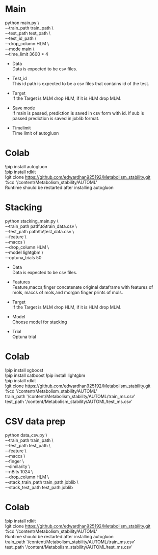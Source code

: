 # Main  
python main.py \  
--train_path train_path \    
--test_path test_path \  
--test_id_path \  
--drop_column HLM \  
--mode main \  
--time_limit 3600 * 4  

* Data  
Data is expected to be csv files.

* Test_id  
This id path is expected to be a csv files that contains id of the test.  

* Target  
If the Target is MLM drop HLM, if it is HLM drop MLM.  

* Save mode  
If main is passed, prediction is saved in csv form with id. If sub is passed prediction is saved in joblib format.

* Timelimit  
Time limit of autogluon

# Colab  
!pip install autogluon  
!pip install rdkit  
!git clone https://github.com/edwardhan925192/Metabolism_stability.git  
%cd '/content/Metabolism_stability/AUTOML'  
Runtime should be restarted after installing autogluon   

# Stacking  
python stacking_main.py \  
--train_path path\to\train_data.csv \  
--test_path path\to\test_data.csv \  
--feature \  
--maccs \  
--drop_column HLM \  
--model lightgbm \  
--optuna_trials 50  

* Data  
Data is expected to be csv files.

* Features  
Feature,maccs,finger concatenate original dataframe with features of mols, maccs of mols,and morgan finger prints of mols.

* Target  
If the Target is MLM drop HLM, if it is HLM drop MLM.  

* Model  
Choose model for stacking  

* Trial  
Optuna trial

# Colab  
!pip install xgboost  
!pip install catboost 
!pip install lightgbm  
!pip install rdkit  
!git clone https://github.com/edwardhan925192/Metabolism_stability.git  
%cd '/content/Metabolism_stability/AUTOML'  
train_path  '/content/Metabolism_stability/AUTOML/train_ms.csv'  
test_path  '/content/Metabolism_stability/AUTOML/test_ms.csv'  

# CSV data prep  
python data_csv.py \  
--train_path train_path \  
--test_path test_path \  
--feature \  
--maccs \  
--finger \  
--similarity \    
--nBits 1024 \  
--drop_column HLM \  
--stack_train_path train_path.joblib \  
--stack_test_path test_path.joblib     

# Colab  
!pip install rdkit  
!git clone https://github.com/edwardhan925192/Metabolism_stability.git  
%cd '/content/Metabolism_stability/AUTOML'  
Runtime should be restarted after installing autogluon   
train_path  '/content/Metabolism_stability/AUTOML/train_ms.csv'    
test_path  '/content/Metabolism_stability/AUTOML/test_ms.csv' 





